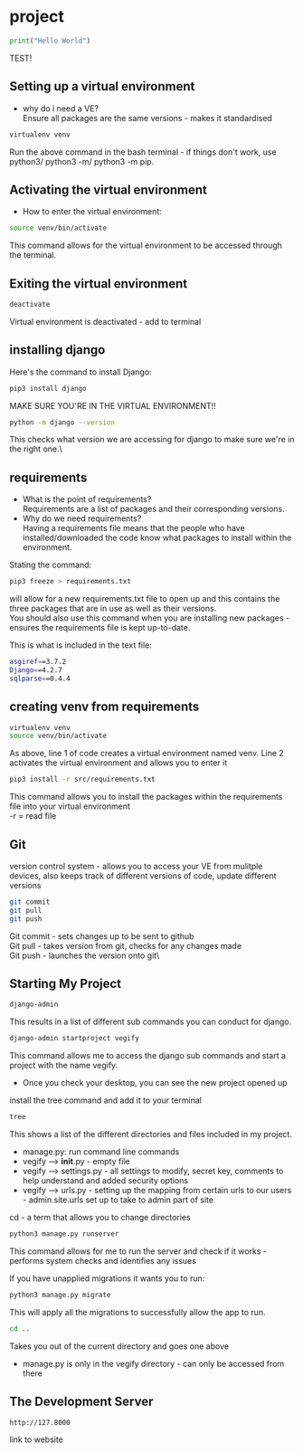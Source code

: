 # project


``` python
print("Hello World")
```
TEST!
## Setting up a virtual environment
- why do i need a VE?\
Ensure all packages are the same versions - makes it standardised
``` bash
virtualenv venv  
```
Run the above command in the bash terminal - if things don't work, use python3/ python3 -m/ python3 -m pip.

## Activating the virtual environment
- How to enter the virtual environment:

```bash
source venv/bin/activate
```
This command allows for the virtual environment to be accessed through the terminal.

## Exiting the virtual environment

``` bash
deactivate
```
Virtual environment is deactivated - add to terminal


## installing django
Here's the command to install Django: 
``` bash 
pip3 install django 
```
MAKE SURE YOU'RE IN THE VIRTUAL ENVIRONMENT!!

``` bash
python -m django --version

```
This checks what version we are accessing for django to make sure we're in the right one.\

## requirements
- What is the point of requirements?\
Requirements are a list of packages and their corresponding versions.
- Why do we need requirements?\
Having a requirements file means that the people who have installed/downloaded the code know what packages to install within the environment.

Stating the command:

```bash 
pip3 freeze > requirements.txt
```
will allow for a new requirements.txt file to open up and this contains the three packages that are in use as well as their versions.\
You should also use this command when you are installing new packages - ensures the requirements file is kept up-to-date. 

This is what is included in the text file:

```bash
asgiref==3.7.2
Django==4.2.7
sqlparse==0.4.4
```
## creating venv from requirements

``` bash
virtualenv venv
source venv/bin/activate
```
As above, line 1 of code creates a virtual environment named venv.
Line 2 activates the virtual environment and allows you to enter it

``` bash
pip3 install -r src/requirements.txt 
```
This command allows you to install the packages within the requirements file into your virtual environment\
-r = read file

## Git

version control system - allows you to access your VE from mulitple devices, also keeps track of different versions of code, update different versions

``` bash
git commit
git pull
git push

```
Git commit - sets changes up to be sent to github\
Git pull - takes version from git, checks for any changes made\
Git push - launches the version onto git\

## Starting My Project

``` bash
django-admin
```
This results in a list of different sub commands you can conduct for django.

``` bash
django-admin startproject vegify
```
This command allows me to access the django sub commands and start a project with the name vegify.

- Once you check your desktop, you can see the new project opened up


install the tree command and add it to your terminal
``` bash
tree
```
This shows a list of the different directories and files included in my project.

- manage.py: run command line commands
- vegify --> __init__.py - empty file
- vegify --> settings.py - all settings to modify, secret key, comments to help understand and added security options
- vegify --> urls.py - setting up the mapping from certain urls to our users - admin.site.urls set up to take to admin part of site


cd - a term that allows you to change directories 

``` bash
python3 manage.py runserver
```
This command allows for me to run the server and check if it works - performs system checks and identifies any issues

If you have unapplied migrations it wants you to run:

```bash
python3 manage.py migrate
```
This will apply all the migrations to successfully allow the app to run.

``` bash
cd ..
```
Takes you out of the current directory and goes one above
- manage.py is only in the vegify directory - can only be accessed from there

## The Development Server

```bash
http://127.8000
```
link to website


